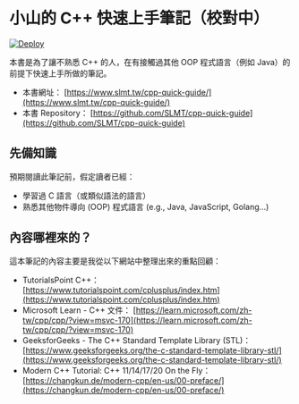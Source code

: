 # 小山的 C++ 快速上手筆記（校對中）

[![Deploy](https://github.com/SLMT/cpp-quick-guide/actions/workflows/deploy.yml/badge.svg)](https://github.com/SLMT/cpp-quick-guide/actions/workflows/deploy.yml)

本書是為了讓不熟悉 C++ 的人，在有接觸過其他 OOP 程式語言（例如 Java）的前提下快速上手所做的筆記。

- 本書網址： [https://www.slmt.tw/cpp-quick-guide/](https://www.slmt.tw/cpp-quick-guide/)
- 本書 Repository： [https://github.com/SLMT/cpp-quick-guide](https://github.com/SLMT/cpp-quick-guide)

## 先備知識

預期閱讀此筆記前，假定讀者已經：

- 學習過 C 語言（或類似語法的語言）
- 熟悉其他物件導向 (OOP) 程式語言 (e.g., Java, JavaScript, Golang...)

## 內容哪裡來的？

這本筆記的內容主要是我從以下網站中整理出來的重點回顧：

- TutorialsPoint C++： [https://www.tutorialspoint.com/cplusplus/index.htm](https://www.tutorialspoint.com/cplusplus/index.htm)
- Microsoft Learn - C++ 文件： [https://learn.microsoft.com/zh-tw/cpp/cpp/?view=msvc-170](https://learn.microsoft.com/zh-tw/cpp/cpp/?view=msvc-170)
- GeeksforGeeks - The C++ Standard Template Library (STL)： [https://www.geeksforgeeks.org/the-c-standard-template-library-stl/](https://www.geeksforgeeks.org/the-c-standard-template-library-stl/)
- Modern C++ Tutorial: C++ 11/14/17/20 On the Fly： [https://changkun.de/modern-cpp/en-us/00-preface/](https://changkun.de/modern-cpp/en-us/00-preface/)
